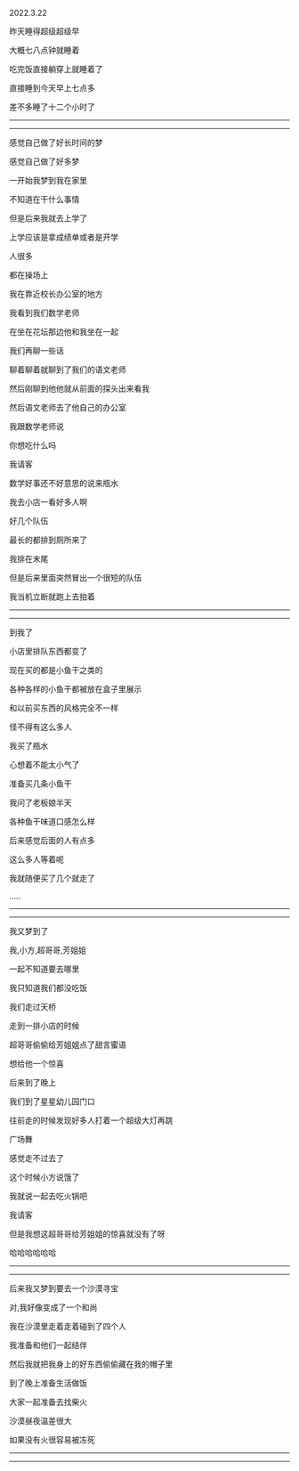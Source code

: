 2022.3.22

昨天睡得超级超级早

大概七八点钟就睡着

吃完饭直接躺穿上就睡着了

直接睡到今天早上七点多

差不多睡了十二个小时了

-------------

-------------

感觉自己做了好长时间的梦

感觉自己做了好多梦

一开始我梦到我在家里

不知道在干什么事情

但是后来我就去上学了

上学应该是拿成绩单或者是开学

人很多

都在操场上

我在靠近校长办公室的地方

我看到我们数学老师

在坐在花坛那边他和我坐在一起

我们再聊一些话

聊着聊着就聊到了我们的语文老师

然后刚聊到他他就从前面的探头出来看我

然后语文老师去了他自己的办公室

我跟数学老师说

你想吃什么吗

我请客

数学好事还不好意思的说来瓶水

我去小店一看好多人啊

好几个队伍

最长的都排到厕所来了

我排在末尾

但是后来里面突然冒出一个很短的队伍

我当机立断就跑上去拍着

-----------

---------

到我了

小店里排队东西都变了

现在买的都是小鱼干之类的

各种各样的小鱼干都被放在盒子里展示

和以前买东西的风格完全不一样

怪不得有这么多人

我买了瓶水

心想着不能太小气了

准备买几条小鱼干

我问了老板娘半天

各种鱼干味道口感怎么样

后来感觉后面的人有点多

这么多人等着呢

我就随便买了几个就走了

.....

--------

----------

我又梦到了

我,小方,超哥哥,芳姐姐

一起不知道要去哪里

我只知道我们都没吃饭

我们走过天桥

走到一排小店的时候

超哥哥偷偷给芳姐姐点了甜言蜜语

想给他一个惊喜

后来到了晚上

我们到了星星幼儿园门口

往前走的时候发现好多人打着一个超级大灯再跳

广场舞

感觉走不过去了

这个时候小方说饿了

我就说一起去吃火锅吧

我请客

但是我想这超哥哥给芳姐姐的惊喜就没有了呀

哈哈哈哈哈哈

----------

----------

后来我又梦到要去一个沙漠寻宝

对,我好像变成了一个和尚

我在沙漠里走着走着碰到了四个人

我准备和他们一起结伴

然后我就把我身上的好东西偷偷藏在我的帽子里

到了晚上准备生活做饭

大家一起准备去找柴火

沙漠昼夜温差很大

如果没有火很容易被冻死

---------------

------------

